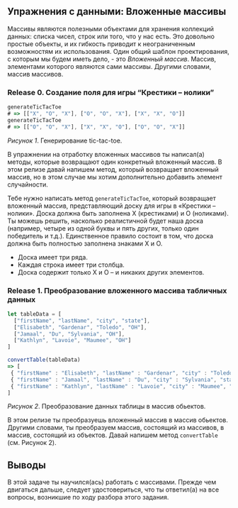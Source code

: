##  Упражнения с данными: Вложенные массивы

Массивы являются полезными объектами для хранения коллекций данных: списка чисел, строк или того, что у нас есть. Это довольно простые объекты, и их гибкость приводит к неограниченным возможностям их использования. Один общий шаблон проектирования, с которым мы будем иметь дело, - это *Вложенный массив*. Массив, элементами которого являются сами массивы. Другими словами, массив массивов.

### Release 0. Создание поля для игры “Крестики – нолики”

```javascript
generateTicTacToe
# => [["X", "O", "X"], ["O", "O", "X"], ["X", "X", "O"]]
generateTicTacToe
# => [["O", "O", "X"], ["X", "X", "O"], ["O", "O", "X"]]
```
*Рисунок 1*. Генерирование tic-tac-toe.

В упражнении на отработку вложенных массивов ты написал(а) методы, которые возвращают один конкретный вложенный массив. В этом релизе давай напишем метод, который возвращает вложенный массив, но в этом случае мы хотим дополнительно добавить элемент случайности.

Тебе нужно написать метод `generateTicTacToe`, который возвращает вложенный массив, представляющий доску для игры в «Крестики – нолики». Доска должна быть заполнена X (крестиками) и O (ноликами). Ты можешь решить, насколько реалистичной будет наша доска (например, четыре из одной буквы и пять других, только один победитель и т.д.). Единственное правило состоит в том, что доска должна быть полностью заполнена знаками Х и О.

- Доска имеет три ряда.
- Каждая строка имеет три столбца.
- Доска содержит только X и O – и никаких других элементов.


### Release 1. Преобразование вложенного массива табличных данных 

```javascript
let tableData = [
  ["firstName", "lastName", "city", "state"],
  ["Elisabeth", "Gardenar", "Toledo", "OH"],
  ["Jamaal", "Du", "Sylvania", "OH"],
  ["Kathlyn", "Lavoie", "Maumee", "OH"]
]

convertTable(tableData)
=> [
 { "firstName" : "Elisabeth", "lastName" : "Gardenar", "city" : "Toledo", "state" : "OH" },
 { "firstName" : "Jamaal", "lastName" : "Du", "city" : "Sylvania", "state" : "OH" },
 { "firstName" : "Kathlyn", "lastName" : "Lavoie", "city" : "Maumee", "state" : "OH" }
]
```
*Рисунок 2*. Преобразование данных таблицы в массив обьектов.

В этом релизе ты преобразуешь вложенный массив в массив обьектов. Другими словами, ты преобразуем массив, состоящий из массивов, в массив, состоящий из объектов. Давай напишем метод `convertTable` (см. Рисунок 2).

## Выводы

В этой задаче ты научился(ась) работать с массивами. Прежде чем двигаться дальше, следует удостовериться, что ты ответил(а) на все вопросы, возникшие по ходу разбора этого задания.
